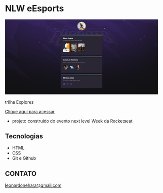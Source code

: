 # NLW eEsports 

![primeira](./.github/primeira.png)

trilha Explores 

[Clique aqui para acessar]()

* projeto construido do evento  next level Week da Rocketseat



##  Tecnologias 

- HTML 
- CSS 
- Git e Github

## CONTATO 

leonardonehara@gmail.com
